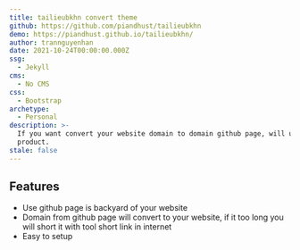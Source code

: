 ```yaml
---
title: tailieubkhn convert theme
github: https://github.com/piandhust/tailieubkhn
demo: https://piandhust.github.io/tailieubkhn/
author: trannguyenhan
date: 2021-10-24T00:00:00.000Z
ssg:
  - Jekyll
cms:
  - No CMS
css:
  - Bootstrap
archetype:
  - Personal
description: >-
  If you want convert your website domain to domain github page, will use my
  product.
stale: false
---
```


## Features

* Use github page is backyard of your website  
* Domain from github page will convert to your website, if it too long you will short it with tool short link in internet
* Easy to setup
